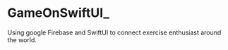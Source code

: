 # GameOnSwiftUI_
Using google Firebase and SwiftUI to connect exercise enthusiast around the world.

